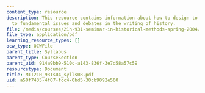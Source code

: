 ```yaml
---
content_type: resource
description: This resource contains information about how to design to introduce students
  to fundamental issues and debates in the writing of history.
file: /media/courses/21h-931-seminar-in-historical-methods-spring-2004/a50f74354f07fcc40bd530cb9092e560_MIT21H_931s04_sylls08.pdf
file_type: application/pdf
learning_resource_types: []
ocw_type: OCWFile
parent_title: Syllabus
parent_type: CourseSection
parent_uid: 914a9bb9-510c-a143-836f-3e7d58a57c59
resourcetype: Document
title: MIT21H_931s04_sylls08.pdf
uid: a50f7435-4f07-fcc4-0bd5-30cb9092e560
---
```

